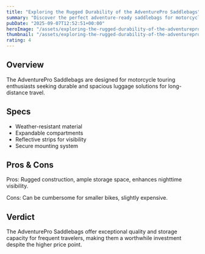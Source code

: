 ```yaml
---
title: "Exploring the Rugged Durability of the AdventurePro Saddlebags"
summary: "Discover the perfect adventure-ready saddlebags for motorcycle touring enthusiasts."
pubDate: "2025-09-07T12:52:51+00:00"
heroImage: "/assets/exploring-the-rugged-durability-of-the-adventurepro-saddlebags-hero.jpg"
thumbnail: "/assets/exploring-the-rugged-durability-of-the-adventurepro-saddlebags-thumb.jpg"
rating: 4
---
```


<h2>Overview</h2>
<p>The AdventurePro Saddlebags are designed for motorcycle touring enthusiasts seeking durable and spacious luggage solutions for long-distance travel.</p>
<h2>Specs</h2>
<ul>
  <li>Weather-resistant material</li>
  <li>Expandable compartments</li>
  <li>Reflective strips for visibility</li>
  <li>Secure mounting system</li>
</ul>
<h2>Pros & Cons</h2>
<p>Pros: Rugged construction, ample storage space, enhances nighttime visibility.</p>
<p>Cons: Can be cumbersome for smaller bikes, slightly expensive.</p>
<h2>Verdict</h2>
<p>The AdventurePro Saddlebags offer exceptional quality and storage capacity for frequent travelers, making them a worthwhile investment despite the higher price point.</p>